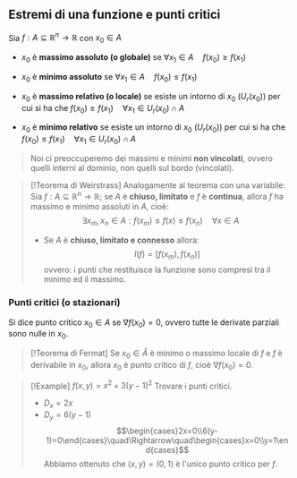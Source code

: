 ## Estremi di una funzione e punti critici
Sia $f:A\subseteq\mathbb{R}^n\to\mathbb{R}$ con $x_0\in A$
- $x_0$ è **massimo assoluto (o globale)** se $\forall x_1\in A\quad f(x_0)\geq f(x_1)$ 
- $x_0$ è **minimo assoluto** se $\forall x_1\in A\quad f(x_0)\leq f(x_1)$ 

- $x_0$ è **massimo relativo (o locale)** se esiste un intorno di $x_0$ ($U_r(x_0)$) per cui si ha che $f(x_0)\geq f(x_1)\quad \forall x_1\in U_r(x_0)\cap A$ 
- $x_0$ è **minimo relativo** se esiste un intorno di $x_0$ ($U_r(x_0)$) per cui si ha che $f(x_0)\leq f(x_1)\quad \forall x_1\in U_r(x_0)\cap A$ 

>Noi ci preoccuperemo dei massimi e minimi **non vincolati**, ovvero quelli interni al dominio, non quelli sul bordo (vincolati).

>[!Teorema di Weirstrass]
>Analogamente al teorema con una variabile:
>Sia $f: A\subseteq\mathbb{R}^n\to\mathbb{R}$; se $A$ è **chiuso, limitato** e $f$ è **continua**, allora $f$ ha massimo e minimo assoluti in $A$, cioè:
>$$\exists x_m, x_n\in A: f(x_m)\leq f(x)\leq f(x_n)\quad \forall x\in A$$
>- Se $A$ è **chiuso, limitato e connesso** allora:
>$$I(f)=[f(x_m), f(x_n)]$$ 
>ovvero: i punti che restituisce la funzione sono compresi tra il minimo ed il massimo.

### Punti critici (o stazionari)
Si dice punto critico $x_0 \in A$ se $\nabla f(x_0) = 0$, ovvero tutte le derivate parziali sono nulle in $x_0$.

>[!Teorema di Fermat]
>Se $x_0\in\mathring{A}$ è minimo o massimo locale di $f$ e $f$ è derivabile in $x_0$, allora $x_0$ è punto critico di $f$, cioè $\nabla f(x_0)=0$.
>


>[!Example]
>$f(x,y)=x^2+3(y-1)^2$
>Trovare i punti critici.
>- $D_x = 2x$
>- $D_y = 6(y-1)$
>$$\begin{cases}2x=0\\6(y-1)=0\end{cases}\quad\Rightarrow\quad\begin{cases}x=0\\y=1\end{cases}$$
>Abbiamo ottenuto che $(x,y)=(0,1)$ è l'unico punto critico per $f$.
